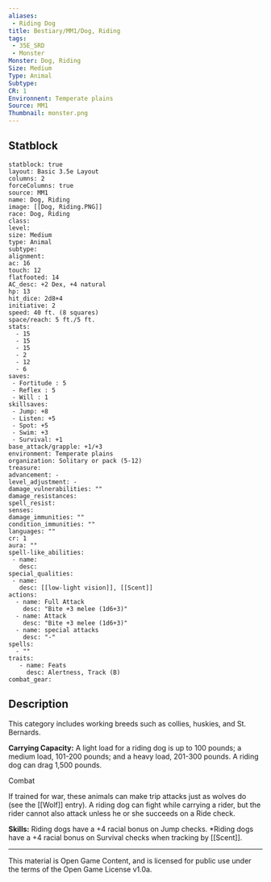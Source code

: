 ```yaml
---
aliases:
 - Riding Dog
title: Bestiary/MM1/Dog, Riding
tags: 
 - 35E_SRD
 - Monster
Monster: Dog, Riding
Size: Medium
Type: Animal
Subtype: 
CR: 1
Environnent: Temperate plains
Source: MM1
Thumbnail: monster.png
---
```


## Statblock

```statblock
statblock: true
layout: Basic 3.5e Layout
columns: 2
forceColumns: true
source: MM1 
name: Dog, Riding
image: [[Dog, Riding.PNG]]
race: Dog, Riding
class: 
level: 
size: Medium
type: Animal
subtype: 
alignment: 
ac: 16
touch: 12
flatfooted: 14
AC_desc: +2 Dex, +4 natural
hp: 13
hit_dice: 2d8+4
initiative: 2
speed: 40 ft. (8 squares)
space/reach: 5 ft./5 ft.
stats:
  - 15
  - 15
  - 15
  - 2
  - 12
  - 6
saves:
 - Fortitude : 5
 - Reflex : 5
 - Will : 1
skillsaves:
 - Jump: +8
 - Listen: +5
 - Spot: +5
 - Swim: +3
 - Survival: +1
base_attack/grapple: +1/+3
environment: Temperate plains
organization: Solitary or pack (5-12)
treasure: 
advancement: -
level_adjustment: -
damage_vulnerabilities: ""
damage_resistances: 
spell_resist: 
senses: 
damage_immunities: ""
condition_immunities: ""
languages: ""
cr: 1
aura: ""
spell-like_abilities:
 - name: 
   desc: 
special_qualities:
 - name:
   desc: [[low-light vision]], [[Scent]]
actions:
  - name: Full Attack
    desc: "Bite +3 melee (1d6+3)"
  - name: Attack
    desc: "Bite +3 melee (1d6+3)"
  - name: special attacks
    desc: "-"
spells:
  - ""
traits:
   - name: Feats
     desc: Alertness, Track (B)
combat_gear:  
```

## Description



This category includes working breeds such as collies, huskies, and St. Bernards.


**Carrying Capacity:** A light load for a riding dog is up to 100 pounds; a medium load, 101-200 pounds; and a heavy load, 201-300 pounds. A riding dog can drag 1,500 pounds.

Combat

If trained for war, these animals can make trip attacks just as wolves do (see the [[Wolf]] entry). A riding dog can fight while carrying a rider, but the rider cannot also attack unless he or she succeeds on a Ride check.


**Skills:** Riding dogs have a +4 racial bonus on Jump checks. *Riding dogs have a +4 racial bonus on Survival checks when tracking by [[Scent]].

---

This material is Open Game Content, and is licensed for public use under the terms of the Open Game License v1.0a.
